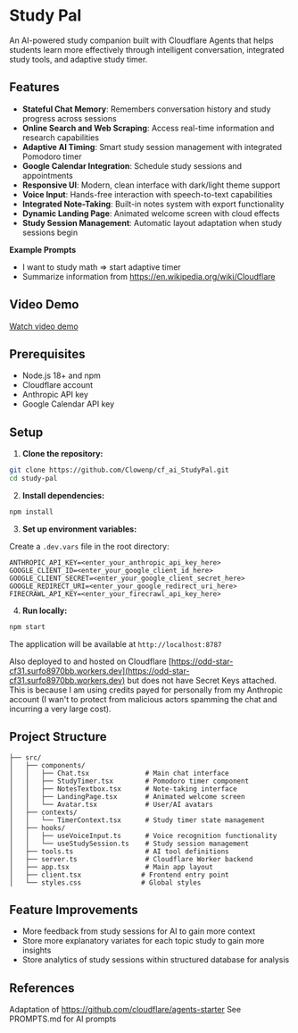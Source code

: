 # Study Pal

An AI-powered study companion built with Cloudflare Agents that helps students learn more effectively through intelligent conversation, integrated study tools, and adaptive study timer.

## Features

- **Stateful Chat Memory**: Remembers conversation history and study progress across sessions
- **Online Search and Web Scraping**: Access real-time information and research capabilities
- **Adaptive AI Timing**: Smart study session management with integrated Pomodoro timer
- **Google Calendar Integration**: Schedule study sessions and appointments
- **Responsive UI**: Modern, clean interface with dark/light theme support
- **Voice Input**: Hands-free interaction with speech-to-text capabilities
- **Integrated Note-Taking**: Built-in notes system with export functionality
- **Dynamic Landing Page**: Animated welcome screen with cloud effects
- **Study Session Management**: Automatic layout adaptation when study sessions begin

**Example Prompts**
- I want to study math => start adaptive timer
- Summarize information from https://en.wikipedia.org/wiki/Cloudflare

## Video Demo

[Watch video demo](https://drive.google.com/file/d/1zO_ZmP4iGQn_-ryWVtLM5wahtp0EeeL5/view?usp=sharing)

## Prerequisites

- Node.js 18+ and npm
- Cloudflare account
- Anthropic API key
- Google Calendar API key

## Setup

1. **Clone the repository:**

```bash
git clone https://github.com/Clowenp/cf_ai_StudyPal.git
cd study-pal
```

2. **Install dependencies:**

```bash
npm install
```

3. **Set up environment variables:**

Create a `.dev.vars` file in the root directory:

```env
ANTHROPIC_API_KEY=<enter_your_anthropic_api_key_here>
GOOGLE_CLIENT_ID=<enter_your_google_client_id_here>
GOOGLE_CLIENT_SECRET=<enter_your_google_client_secret_here>
GOOGLE_REDIRECT_URI=<enter_your_google_redirect_uri_here>
FIRECRAWL_API_KEY=<enter_your_firecrawl_api_key_here>
```

4. **Run locally:**

```bash
npm start
```

The application will be available at `http://localhost:8787`

Also deployed to and hosted on Cloudflare [https://odd-star-cf31.surfo8970bb.workers.dev](https://odd-star-cf31.surfo8970bb.workers.dev) but does not have Secret Keys attached. This is because I am using credits payed for personally from my Anthropic account (I wan't to protect from malicious actors spamming the chat and incurring a very large cost).

## Project Structure

```
├── src/
│   ├── components/
│   │   ├── Chat.tsx              # Main chat interface
│   │   ├── StudyTimer.tsx        # Pomodoro timer component
│   │   ├── NotesTextbox.tsx      # Note-taking interface
│   │   ├── LandingPage.tsx       # Animated welcome screen
│   │   └── Avatar.tsx            # User/AI avatars
│   ├── contexts/
│   │   └── TimerContext.tsx      # Study timer state management
│   ├── hooks/
│   │   ├── useVoiceInput.ts      # Voice recognition functionality
│   │   └── useStudySession.ts    # Study session management
│   ├── tools.ts                  # AI tool definitions
│   ├── server.ts                 # Cloudflare Worker backend
│   ├── app.tsx                   # Main app layout
│   ├── client.tsx               # Frontend entry point
│   └── styles.css               # Global styles
```
## Feature Improvements

- More feedback from study sessions for AI to gain more context
- Store more explanatory variates for each topic study to gain more insights
- Store analytics of study sessions within structured database for analysis

## References

Adaptation of https://github.com/cloudflare/agents-starter
See PROMPTS.md for AI prompts
